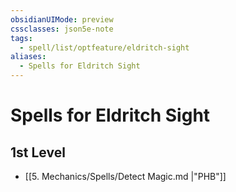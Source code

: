 ```yaml
---
obsidianUIMode: preview
cssclasses: json5e-note
tags:
  - spell/list/optfeature/eldritch-sight
aliases:
  - Spells for Eldritch Sight
---
```

# Spells for Eldritch Sight

## 1st Level

- [[5. Mechanics/Spells/Detect Magic.md \|"PHB"]]
